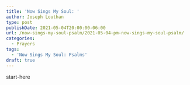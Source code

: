```yaml
---
title: 'Now Sings My Soul: '
author: Joseph Louthan
type: post
publishDate: 2021-05-04T20:00:00-06:00
url: /now-sings-my-soul-psalm/2021-05-04-pm-now-sings-my-soul-psalm/
categories:
  - Prayers
tags:
  - 'Now Sings My Soul: Psalms'
draft: true
---
```

<div style="font-variant: small-caps;">

</div>
    start-here
